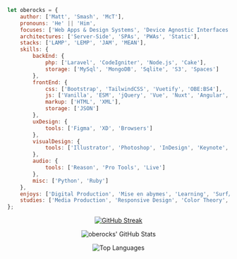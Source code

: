 ```javascript
let oberocks = {
    author: ['Matt', 'Smash', 'McT'],
    pronouns: 'He' || 'Him',
    focuses: ['Web Apps & Design Systems', 'Device Agnostic Interfaces', 'Data Visualization', 'Accessibility'],
    architectures: ['Server-Side', 'SPAs', 'PWAs', 'Static'],
    stacks: ['LAMP', 'LEMP', 'JAM', 'MEAN'],
    skills: {
        backEnd: {
            php: ['Laravel', 'CodeIgniter', 'Node.js', 'Cake'],
            storage: ['MySql', 'MongoDB', 'Sqlite', 'S3', 'Spaces']
        },
        frontEnd: {
            css: ['Bootstrap', 'TailwindCSS', 'Vuetify', 'OBE:BS4'],
            js: ['Vanilla', 'ESM', 'jQuery', 'Vue', 'Nuxt', 'Angular', 'React', 'Redux', 'D3', 'Charts.js'],
            markup: ['HTML', 'XML'],
            storage: ['JSON']
        },
        uxDesign: {
            tools: ['Figma', 'XD', 'Browsers']
        },
        visualDesign: {
            tools: ['Illustrator', 'Photoshop', 'InDesign', 'Keynote', 'PowerPoint']
        },
        audio: {
            tools: ['Reason', 'Pro Tools', 'Live']
        },
        misc: ['Python', 'Ruby']
    },
    enjoys: ['Digital Production', 'Mise en abymes', 'Learning', 'Surf/Skate', 'Pizza', 'Video Games'],
    studies: ['Media Production', 'Responsive Design', 'Color Theory', 'Behaviorial Psychology']
};
```


<div align="center">

[![GitHub Streak](http://github-readme-streak-stats.herokuapp.com?user=oberocks&theme=dracula&hide_border=true)](https://git.io/streak-stats)

![oberocks' GitHub Stats](https://github-readme-stats.vercel.app/api?username=oberocks&count_private=true&show_icons=true&hide_border=true&theme=dracula)

![Top Languages](https://github-readme-stats.vercel.app/api/top-langs/?username=oberocks&layout=compact&langs_count=8&hide_border=true&theme=dracula&count_private=true)

<div>



<!--
**oberocks/oberocks** is a ✨ _special_ ✨ repository because its `README.md` (this file) appears on your GitHub profile.

<p align="center">
  <b>Some Links:</b><br>
  <a href="#">Link 1</a> |
  <a href="#">Link 2</a> |
  <a href="#">Link 3</a>
  <br><br>
  <img src="http://s.4cdn.org/image/title/105.gif">
</p>


Here are some ideas to get you started:

- 🔭 I’m currently working on ...
- 🌱 I’m currently learning ...
- 👯 I’m looking to collaborate on ...
- 🤔 I’m looking for help with ...
- 💬 Ask me about ...
- 📫 How to reach me: ...
- 😄 Pronouns: ...
- ⚡ Fun fact: ...
- https://github.com/anuraghazra/github-readme-stats
-->
